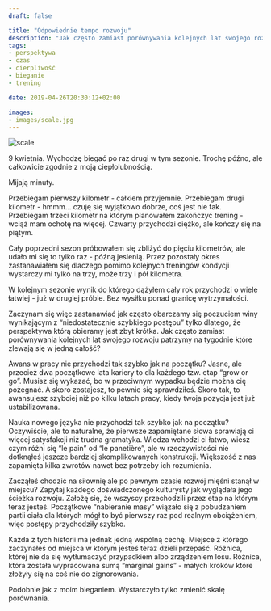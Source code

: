 ```yaml
---
draft: false

title: "Odpowiednie tempo rozwoju"
description: "Jak często zamiast porównywania kolejnych lat swojego rozwoju patrzymy na tygodnie które zlewają się w jedną całość?"
tags: 
- perspektywa
- czas
- cierpliwość
- bieganie
- trening

date: 2019-04-26T20:30:12+02:00

images:
- images/scale.jpg
---
```


![scale](/images/scale.jpg)

9 kwietnia. Wychodzę biegać po raz drugi w tym sezonie. Trochę późno, ale całkowicie zgodnie z moją ciepłolubnością.

Mijają minuty. 

Przebiegam pierwszy kilometr - całkiem przyjemnie. Przebiegam drugi kilometr - hmmm… czuję się wyjątkowo dobrze, coś jest nie tak. Przebiegam trzeci kilometr na którym planowałem zakończyć trening - wciąż mam ochotę na więcej. Czwarty przychodzi ciężko, ale kończy się na piątym.

Cały poprzedni sezon próbowałem się zbliżyć do pięciu kilometrów, ale udało mi się to tylko raz - późną jesienią. Przez pozostały okres zastanawiałem się dlaczego pomimo kolejnych treningów kondycji wystarczy mi tylko na trzy, może trzy i pół kilometra.

W kolejnym sezonie wynik do którego dążyłem cały rok przychodzi o wiele łatwiej - już w drugiej próbie. Bez wysiłku ponad granicę wytrzymałości.

Zaczynam się więc zastanawiać jak często obarczamy się poczuciem winy wynikającym z “niedostatecznie szybkiego postępu” tylko dlatego, że perspektywa którą obieramy jest zbyt krótka. Jak często zamiast porównywania kolejnych lat swojego rozwoju patrzymy na tygodnie które zlewają się w jedną całość?

Awans w pracy nie przychodzi tak szybko jak na początku? Jasne, ale przecież dwa początkowe lata kariery to dla każdego tzw. etap “grow or go”. Musisz się wykazać, bo w przeciwnym wypadku będzie można cię pożegnać. A skoro zostajesz, to pewnie się sprawdziłeś. Skoro tak, to awansujesz szybciej niż po kilku latach pracy, kiedy twoja pozycja jest już ustabilizowana.

Nauka nowego języka nie przychodzi tak szybko jak na początku? Oczywiście, ale to naturalne, że pierwsze zapamiętane słowa sprawiają ci więcej satysfakcji niż trudna gramatyka. Wiedza wchodzi ci łatwo, wiesz czym różni się “le pain” od “le panetière”, ale w rzeczywistości nie dotknąłeś jeszcze bardziej skomplikowanych konstrukcji. Większość z nas zapamięta kilka zwrotów nawet bez potrzeby ich rozumienia.

Zacząłeś chodzić na siłownię ale po pewnym czasie rozwój mięśni stanął w miejscu? Zapytaj każdego doświadczonego kulturysty jak wyglądała jego ścieżka rozwoju. Założę się, że wszyscy przechodzili przez etap na którym teraz jesteś. Początkowe “nabieranie masy” wiązało się z pobudzaniem partii ciała dla których mógł to być pierwszy raz pod realnym obciążeniem, więc postępy przychodziły szybko.

Każda z tych historii ma jednak jedną wspólną cechę. Miejsce z którego zaczynałeś od miejsca w którym jesteś teraz dzieli przepaść. Różnica, której nie da się wytłumaczyć przypadkiem albo zrządzeniem losu. Różnica, która została wypracowana sumą “marginal gains” - małych kroków które złożyły się na coś nie do zignorowania.

Podobnie jak z moim bieganiem. Wystarczyło tylko zmienić skalę porównania.
